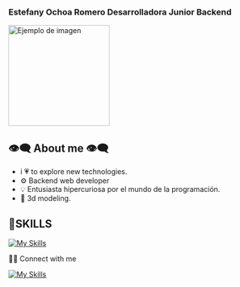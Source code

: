 ### **Estefany Ochoa Romero Desarrolladora Junior Backend**   
<img src="https://github.com/user-attachments/assets/eadd93f9-d2eb-489a-ac0b-48d3901565c0" alt="Ejemplo de imagen" width="200" height="200">


## 👁️‍🗨️ About me 👁️‍🗨️

- i 💗 to explore new technologies.
- ⚙️ Backend web developer
- 💡 Entusiasta hipercuriosa por el mundo de la programación.
- 🧊 3d modeling.

## 🥇**SKILLS** 

[![My Skills](https://skillicons.dev/icons?i=js,java,html,blender,ai,py,ps,maven,nodejs,vscode,git,docker,postman,spring,mysql,postgresql,mongodb,jira,slack)](https://skillicons.dev)


🤼🏻 Connect with me

[![My Skills](https://skillicons.dev/icons?i=instagram,linkedin)](https://skillicons.dev)

